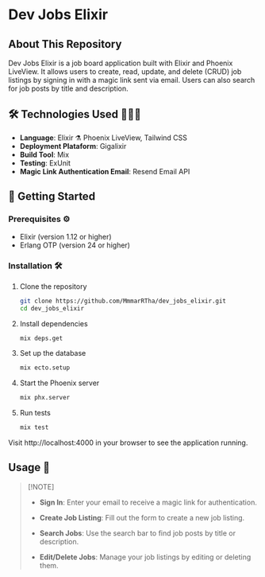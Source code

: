# Dev Jobs Elixir

## About This Repository
Dev Jobs Elixir is a job board application built with Elixir and Phoenix LiveView. It allows users to create, read, update, and delete (CRUD) job listings by signing in with a magic link sent via email. Users can also search for job posts by title and description.

## 🛠 Technologies Used 👩🏻‍💻

- **Language**: Elixir ⚗️ Phoenix LiveView, Tailwind CSS
- **Deployment Plataform**: Gigalixir
- **Build Tool**: Mix
- **Testing**: ExUnit
- **Magic Link Authentication Email**: Resend Email API

## 🚦 Getting Started

### Prerequisites ⚙️

- Elixir (version 1.12 or higher)
- Erlang OTP (version 24 or higher)

### Installation 🛠️

1. Clone the repository
   ```bash
   git clone https://github.com/MmmarRTha/dev_jobs_elixir.git
   cd dev_jobs_elixir
   ```

2. Install dependencies
   ```bash
   mix deps.get
   ```

3. Set up the database
   ```bash
   mix ecto.setup
   ```

4. Start the Phoenix server
   ```bash
   mix phx.server
   ```
   
5. Run tests
   ```bash
   mix test
   ```
Visit http://localhost:4000 in your browser to see the application running.

## Usage 🚀

>
> [!NOTE]
> 
> 
> - **Sign In**: Enter your email to receive a magic link for authentication.
>
> - **Create Job Listing**: Fill out the form to create a new job listing.
> 
> - **Search Jobs**: Use the search bar to find job posts by title or description.
>
> - **Edit/Delete Jobs**: Manage your job listings by editing or deleting them.
>
